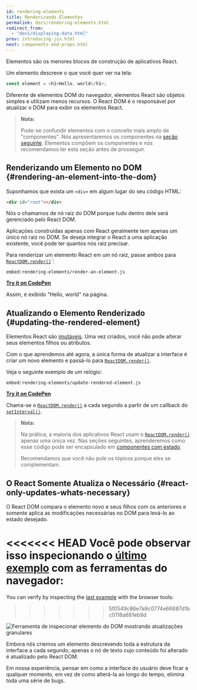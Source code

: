```yaml
---
id: rendering-elements
title: Renderizando Elementos
permalink: docs/rendering-elements.html
redirect_from:
  - "docs/displaying-data.html"
prev: introducing-jsx.html
next: components-and-props.html
---
```


Elementos são os menores blocos de construção de aplicativos React.

Um elemento descreve o que você quer ver na tela:

```js
const element = <h1>Hello, world</h1>;
```

Diferente de elementos DOM do navegador, elementos React são objetos simples e utilizam menos recursos. O React DOM é o responsável por atualizar o DOM para exibir os elementos React.

>**Nota:**
>
>Pode-se confundir elementos com o conceito mais amplo de "componentes". Nós apresentaremos os componentes na [seção seguinte](/docs/components-and-props.html). Elementos compõem os componentes e nós recomendamos ler esta seção antes de prosseguir.

## Renderizando um Elemento no DOM {#rendering-an-element-into-the-dom}

Suponhamos que exista um `<div>` em algum lugar do seu código HTML:

```html
<div id="root"></div>
```

Nós o chamamos de nó raiz do DOM porque tudo dentro dele será gerenciado pelo React DOM.

Aplicações construídas apenas com React geralmente tem apenas um único nó raiz no DOM. Se deseja integrar o React a uma aplicação existente, você pode ter quantos nós raiz precisar.

Para renderizar um elemento React em um nó raiz, passe ambos para [`ReactDOM.render()`](/docs/react-dom.html#render)`:

`embed:rendering-elements/render-an-element.js`

**[Try it on CodePen](https://codepen.io/gaearon/pen/ZpvBNJ?editors=1010)**

Assim, é exibido "Hello, world" na página.

## Atualizando o Elemento Renderizado {#updating-the-rendered-element}

Elementos React são [imutáveis](https://pt.wikipedia.org/wiki/Objeto_imutável). Uma vez criados, você não pode alterar seus elementos filhos ou atributos.

Com o que aprendemos até agora, a única forma de atualizar a interface é criar um novo elemento e passá-lo para [`ReactDOM.render()`](/docs/react-dom.html#render).

Veja o seguinte exemplo de um relógio:

`embed:rendering-elements/update-rendered-element.js`

**[Try it on CodePen](https://codepen.io/gaearon/pen/gwoJZk?editors=1010)**

Chama-se o [`ReactDOM.render()`](/docs/react-dom.html#render) a cada segundo a partir de um callback do [`setInterval()`](https://developer.mozilla.org/en-US/docs/Web/API/WindowTimers/setInterval).

>**Nota:**
>
>Na prática, a maioria dos aplicativos React usam o [`ReactDOM.render()`](/docs/react-dom.html#render) apenas uma única vez. Nas seções seguintes, aprenderemos como esse código pode ser encapsulado em [componentes com estado](/docs/state-and-lifecycle.html).
>
>Recomendamos que você não pule os tópicos porque eles se complementam.

## O React Somente Atualiza o Necessário {#react-only-updates-whats-necessary}

O React DOM compara o elemento novo e seus filhos com os anteriores e somente aplica as modificações necessárias no DOM para levá-lo ao estado desejado.

<<<<<<< HEAD
Você pode observar isso inspecionando o [último exemplo](codepen://rendering-elements/update-rendered-element) com as ferramentas do navegador:
=======
You can verify by inspecting the [last example](https://codepen.io/gaearon/pen/gwoJZk?editors=1010) with the browser tools:
>>>>>>> 5f0549c86e7a9c0774e66687d1bc0118a681eb9d

![Ferramenta de inspecionar elemento do DOM mostrando atualizações granulares](../images/docs/granular-dom-updates.gif)

Embora nós criemos um elemento descrevendo toda a estrutura da interface a cada segundo, apenas o nó de texto cujo conteúdo foi alterado é atualizado pelo React DOM.

Em nossa experiência, pensar em como a interface do usuário deve ficar a qualquer momento, em vez de como alterá-la ao longo do tempo, elimina toda uma série de bugs.

